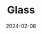 ---  
layout: startup_page  
title: "Glass"  
id: "glass.health"  
permalink: "/glassglass.health02082024/"  
website: "https://glass.health/"  
funding_round: "Seed+"  
funding_amount: "$9.3M"  
investors: "GV, Future Ventures, Abstract Ventures, LDV Capital"  
about: "Glass develops AI-powered software solutions for improving image quality in smartphone cameras. Their neural image signal processor (ISP) enhances image clarity and detail by correcting optical aberrations and removing noise, surpassing traditional ISP pipelines. This technology is offered as a software upgrade and is also integrated into a novel camera system."  
markets: "Camera Technology, AI, Software"  
hq: "San Francisco, California, United States"  
founded_year: "2021"  
linkedin: "https://www.linkedin.com/company/glass-health-inc"  
twitter: ""  
instagram: ""  
facebook: ""  
crunchbase: "https://www.crunchbase.com/organization/glass-health?utm_source=linkedin&utm_medium=referral&utm_campaign=linkedin_companies&utm_content=profile_cta_anon&trk=funding_crunchbase"  
pitchbook: ""  

date_display: "08-Feb-2024"  
date: "2024-02-08"

# SEO Optimization  
meta_title: "Glass - Seed+ Funding ($9.3M)"  
meta_description: "Glass, Glass develops AI-powered software solutions for improving image quality in smartphone cameras. Their neural image signal processor (ISP) enhances ima..."  
meta_keywords: "Glass, Camera Technology, AI, Software, Seed+ funding"  
canonical_url: "https://startup.projectstartups.com/glassglass.health02082024/"  
---